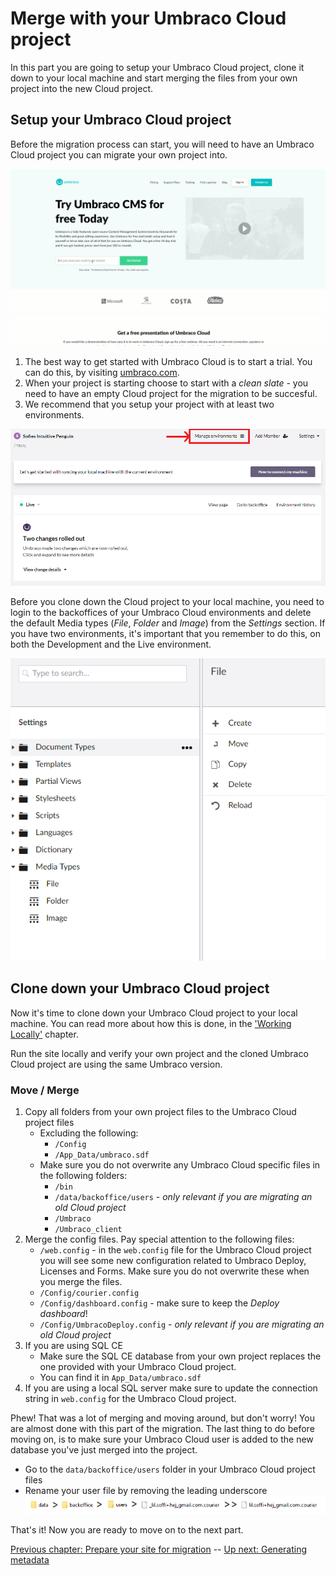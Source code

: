 # Merge with your Umbraco Cloud project

In this part you are going to setup your Umbraco Cloud project, clone it down to your local machine and start merging the files from your own project into the new Cloud project.

## Setup your Umbraco Cloud project
Before the migration process can start, you will need to have an Umbraco Cloud project you can migrate your own project into.

![How to start an Umbraco Cloud trial](images/start-trial.gif)

1. The best way to get started with Umbraco Cloud is to start a trial. You can do this, by visiting [umbraco.com](http://umbraco.com).
2. When your project is starting choose to start with a *clean slate* - you need to have an empty Cloud project for the migration to be succesful.
3. We recommend that you setup your project with at least two environments.

![Manage environments](images/setup-dev-env.PNG)

Before you clone down the Cloud project to your local machine, you need to login to the backoffices of your Umbraco Cloud environments and delete the default Media types (*File*, *Folder* and *Image*) from the *Settings* section. If you have two environments, it's important that you remember to do this, on both the Development and the Live environment.

![Default media types](images/media-types.PNG)

## Clone down your Umbraco Cloud project

Now it's time to clone down your Umbraco Cloud project to your local machine. You can read more about how this is done, in the ['Working Locally'](https://our.umbraco.org/documentation/Umbraco-Cloud/Set-Up/Working-Locally/) chapter.

Run the site locally and verify your own project and the cloned Umbraco Cloud project are using the same Umbraco version.

### Move / Merge
1. Copy all folders from your own project files to the Umbraco Cloud project files
    * Excluding the following:
        * `/Config`
        * `/App_Data/umbraco.sdf`
    * Make sure you do not overwrite any Umbraco Cloud specific files in the following folders:
        * `/bin`
        * `/data/backoffice/users` - *only relevant if you are migrating an old Cloud project*
        * `/Umbraco`
        * `/Umbraco_client`
2. Merge the config files. Pay special attention to the following files:
    * `/web.config` - in the `web.config` file for the Umbraco Cloud project you will see some new configuration related to Umbraco Deploy, Licenses and Forms. Make sure you do not overwrite these when you merge the files.
    * `/Config/courier.config`
    * `/Config/dashboard.config` - make sure to keep the *Deploy dashboard*!
    * `/Config/UmbracoDeploy.config` - *only relevant if you are migrating an old Cloud project*
3. If you are using SQL CE
    * Make sure the SQL CE database from your own project replaces the one provided with your Umbraco Cloud project.
    * You can find it in `App_Data/umbraco.sdf`
4. If you are using a local SQL server make sure to update the connection string in `web.config` for the Umbraco Cloud project.

Phew! That was a lot of merging and moving around, but don't worry! You are almost done with this part of the migration.
The last thing to do before moving on, is to make sure your Umbraco Cloud user is added to the new database you've just merged into the project. 
* Go to the `data/backoffice/users` folder in your Umbraco Cloud project files
* Rename your user file by removing the leading underscore
![Update user-file](images/update-user-file.png)

That's it! Now you are ready to move on to the next part.

[Previous chapter: Prepare your site for migration](part-1.md) -- [Up next: Generating metadata](part-3.md)